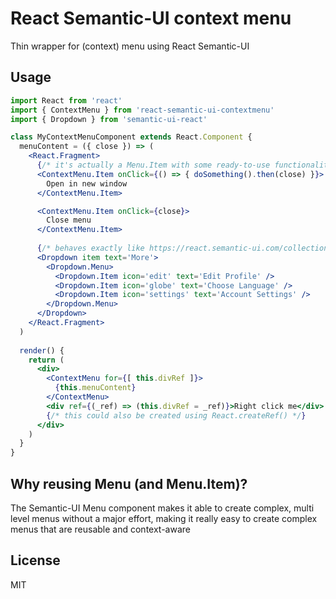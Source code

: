# React Semantic-UI context menu
Thin wrapper for (context) menu using React Semantic-UI

## Usage

```jsx
import React from 'react'
import { ContextMenu } from 'react-semantic-ui-contextmenu'
import { Dropdown } from 'semantic-ui-react'

class MyContextMenuComponent extends React.Component {
  menuContent = ({ close }) => (
    <React.Fragment>
      {/* it's actually a Menu.Item with some ready-to-use functionality */}
      <ContextMenu.Item onClick={() => { doSomething().then(close) }}> 
        Open in new window
      </ContextMenu.Item>

      <ContextMenu.Item onClick={close}>
        Close menu
      </ContextMenu.Item>
      
      {/* behaves exactly like https://react.semantic-ui.com/collections/menu/#content-sub-menu */}
      <Dropdown item text='More'> 
        <Dropdown.Menu>
          <Dropdown.Item icon='edit' text='Edit Profile' />
          <Dropdown.Item icon='globe' text='Choose Language' />
          <Dropdown.Item icon='settings' text='Account Settings' />
        </Dropdown.Menu>
      </Dropdown>
    </React.Fragment>
  )
  
  render() {
    return (
      <div>
        <ContextMenu for={[ this.divRef ]}>
          {this.menuContent}
        </ContextMenu>
        <div ref={(_ref) => (this.divRef = _ref)}>Right click me</div>
        {/* this could also be created using React.createRef() */}
      </div>
    )
  }
}
```

## Why reusing Menu (and Menu.Item)?

The Semantic-UI Menu component makes it able to create complex, multi level menus without a major effort, making it really easy to create complex menus that are reusable and context-aware

## License 

MIT
